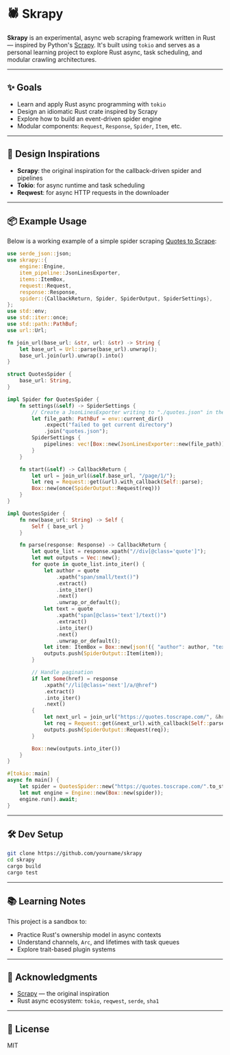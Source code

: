 

# 🕷️ Skrapy

**Skrapy** is an experimental, async web scraping framework written in Rust — inspired by Python's [Scrapy](https://scrapy.org). It's built using `tokio` and serves as a personal learning project to explore Rust async, task scheduling, and modular crawling architectures.

---

## ✨ Goals

- Learn and apply Rust async programming with `tokio`
- Design an idiomatic Rust crate inspired by Scrapy
- Explore how to build an event-driven spider engine
- Modular components: `Request`, `Response`, `Spider`, `Item`, etc.

---

## 🧠 Design Inspirations

- **Scrapy**: the original inspiration for the callback-driven spider and pipelines
- **Tokio**: for async runtime and task scheduling
- **Reqwest**: for async HTTP requests in the downloader

---

## 📦 Example Usage

Below is a working example of a simple spider scraping [Quotes to Scrape](https://quotes.toscrape.com/):

```rust
use serde_json::json;
use skrapy::{
    engine::Engine,
    item_pipeline::JsonLinesExporter,
    items::ItemBox,
    request::Request,
    response::Response,
    spider::{CallbackReturn, Spider, SpiderOutput, SpiderSettings},
};
use std::env;
use std::iter::once;
use std::path::PathBuf;
use url::Url;

fn join_url(base_url: &str, url: &str) -> String {
    let base_url = Url::parse(base_url).unwrap();
    base_url.join(url).unwrap().into()
}

struct QuotesSpider {
    base_url: String,
}

impl Spider for QuotesSpider {
    fn settings(&self) -> SpiderSettings {
        // Create a JsonLinesExporter writing to "./quotes.json" in the current working directory
        let file_path: PathBuf = env::current_dir()
            .expect("failed to get current directory")
            .join("quotes.json");
        SpiderSettings {
            pipelines: vec![Box::new(JsonLinesExporter::new(file_path))],
        }
    }

    fn start(&self) -> CallbackReturn {
        let url = join_url(&self.base_url, "/page/1/");
        let req = Request::get(&url).with_callback(Self::parse);
        Box::new(once(SpiderOutput::Request(req)))
    }
}

impl QuotesSpider {
    fn new(base_url: String) -> Self {
        Self { base_url }
    }

    fn parse(response: Response) -> CallbackReturn {
        let quote_list = response.xpath("//div[@class='quote']");
        let mut outputs = Vec::new();
        for quote in quote_list.into_iter() {
            let author = quote
                .xpath("span/small/text()")
                .extract()
                .into_iter()
                .next()
                .unwrap_or_default();
            let text = quote
                .xpath("span[@class='text']/text()")
                .extract()
                .into_iter()
                .next()
                .unwrap_or_default();
            let item: ItemBox = Box::new(json!({ "author": author, "text": text }));
            outputs.push(SpiderOutput::Item(item));
        }

        // Handle pagination
        if let Some(href) = response
            .xpath("//li[@class='next']/a/@href")
            .extract()
            .into_iter()
            .next()
        {
            let next_url = join_url("https://quotes.toscrape.com/", &href);
            let req = Request::get(&next_url).with_callback(Self::parse);
            outputs.push(SpiderOutput::Request(req));
        }

        Box::new(outputs.into_iter())
    }
}

#[tokio::main]
async fn main() {
    let spider = QuotesSpider::new("https://quotes.toscrape.com/".to_string());
    let mut engine = Engine::new(Box::new(spider));
    engine.run().await;
}
```

---

## 🛠️ Dev Setup

```bash
git clone https://github.com/yourname/skrapy
cd skrapy
cargo build
cargo test
```

---

## 📚 Learning Notes

This project is a sandbox to:
- Practice Rust's ownership model in async contexts
- Understand channels, `Arc`, and lifetimes with task queues
- Explore trait-based plugin systems

---

## 🙏 Acknowledgments

- [Scrapy](https://github.com/scrapy/scrapy) — the original inspiration
- Rust async ecosystem: `tokio`, `reqwest`, `serde`, `sha1`

---

## 📍 License

MIT